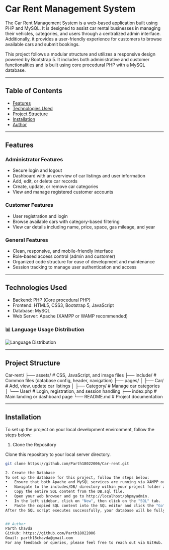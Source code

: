 # Car Rent Management System

The Car Rent Management System is a web-based application built using PHP and MySQL. It is designed to assist car rental businesses in managing their vehicles, categories, and users through a centralized admin interface. Additionally, it provides a user-friendly experience for customers to browse available cars and submit bookings.

This project follows a modular structure and utilizes a responsive design powered by Bootstrap 5. It includes both administrative and customer functionalities and is built using core procedural PHP with a MySQL database.

---

## Table of Contents

- [Features](#features)
- [Technologies Used](#technologies-used)
- [Project Structure](#project-structure)
- [Installation](#installation)
- [Author](#author)	

---

## Features

### Administrator Features

- Secure login and logout
- Dashboard with an overview of car listings and user information
- Add, edit, or delete car records
- Create, update, or remove car categories
- View and manage registered customer accounts

### Customer Features

- User registration and login
- Browse available cars with category-based filtering
- View car details including name, price, space, gas mileage, and year

### General Features

- Clean, responsive, and mobile-friendly interface
- Role-based access control (admin and customer)
- Organized code structure for ease of development and maintenance
- Session tracking to manage user authentication and access

---

## Technologies Used

- Backend: PHP (Core procedural PHP)
- Frontend: HTML5, CSS3, Bootstrap 5, JavaScript
- Database: MySQL
- Web Server: Apache (XAMPP or WAMP recommended)

### 📊 Language Usage Distribution

![Language Distribution](assets/language-distribution.png)

---

## Project Structure

Car-rent/
├── assets/ # CSS, JavaScript, and image files
├── include/ # Common files (database config, header, navigation)
├── pages/
│ ├── Car/ # Add, view, update car listings
│ ├── Category/ # Manage car categories
│ └── User/ # Login, registration, and session handling
├── index.php # Main landing or dashboard page
└── README.md # Project documentation

---

## Installation

To set up the project on your local development environment, follow the steps below:

1. Clone the Repository

Clone this repository to your local server directory.

```bash
git clone https://github.com/Parth18022006/Car-rent.git

2. Create the Database
To set up the database for this project, follow the steps below:
•	Ensure that both Apache and MySQL services are running via XAMPP or WAMP.
•	Navigate to the includes/DB/ directory within your project folder and open the DB.sql file using any text editor.
•	Copy the entire SQL content from the DB.sql file.
•	Open your web browser and go to http://localhost/phpmyadmin.
•	In the left sidebar, click on "New", then click on the "SQL" tab.
•	Paste the copied SQL content into the SQL editor and click the "Go" button.
After the SQL script executes successfully, your database will be fully set up and ready for use by the application.


## Author
Parth Chavda
GitHub: https://github.com/Parth18022006
Gmail: parth18chavda@gmail.com
For any feedback or queries, please feel free to reach out via GitHub.
